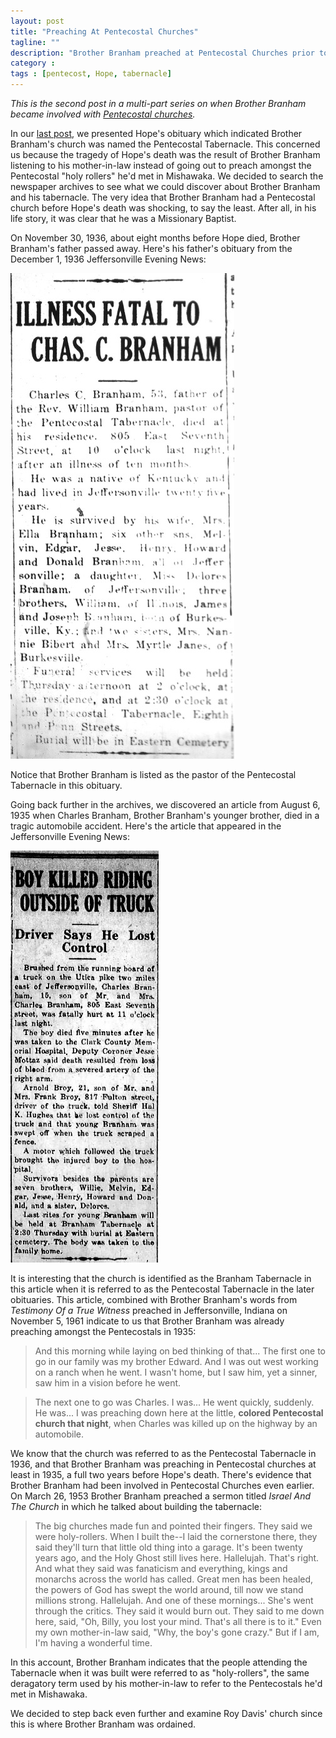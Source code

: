 ```yaml
---
layout: post
title: "Preaching At Pentecostal Churches"
tagline: ""
description: "Brother Branham preached at Pentecostal Churches prior to Hope's death."
category : 
tags : [pentecost, Hope, tabernacle]
---
```

_This is the second post in a multi-part series on when Brother Branham became involved with <a href="/tags.html#pentecost-ref">Pentecostal churches</a>._

In our [last post](/2013/06/19/Where-My-Sorrow-Started), we presented Hope's obituary which indicated Brother Branham's church was named the Pentecostal Tabernacle.  This concerned us because the tragedy of Hope's death was the result of Brother Branham listening to his mother-in-law instead of going out to preach amongst the Pentecostal "holy rollers" he'd met in Mishawaka.   We decided to search the newspaper archives to see what we could discover about Brother Branham and his tabernacle.  The very idea that Brother Branham had a Pentecostal church before Hope's death was shocking, to say the least.  After all, in his life story, it was clear that he was a Missionary Baptist.

On November 30, 1936, about eight months before Hope died, Brother Branham's father passed away.  Here's his father's obituary from the December 1, 1936 Jeffersonville Evening News:

<img src="/assets/Charles/obituary.jpg" alt="Charles Branham's (father) Obituary" class="img img-polaroid" />

Notice that Brother Branham is listed as the pastor of the Pentecostal Tabernacle in this obituary.

Going back further in the archives, we discovered an article from August 6, 1935 when Charles Branham, Brother Branham's younger brother, died in a tragic automobile accident.  Here's the article that appeared in the Jeffersonville Evening News:

 <img src="/assets/Obituaries/CharlesBrother.jpg" alt="Charles Branham's  (younger brother) Obituary" class="img img-polaroid" />
 
 It is interesting that the church is identified as the Branham Tabernacle in this article when it is referred to as the Pentecostal Tabernacle in the later obituaries.  This article, combined with Brother Branham's words from _Testimony Of a True Witness_ preached in Jeffersonville, Indiana on November 5, 1961 indicate to us that Brother Branham was already preaching amongst the Pentecostals in 1935:

>And this morning while laying on bed thinking of that... The first one to go in our family was my brother Edward. And I was out west working on a ranch when he went. I wasn't home, but I saw him, yet a sinner, saw him in a vision before he went.
 
>The next one to go was Charles. I was... He went quickly, suddenly. He was... I was preaching down here at the little, **colored Pentecostal church that night**, when Charles was killed up on the highway by an automobile.

We know that the church was referred to as the Pentecostal Tabernacle in 1936, and that Brother Branham was preaching in Pentecostal churches at least in 1935, a full two years before Hope's death.  There's evidence that Brother Branham had been involved in Pentecostal Churches even earlier.  On March 26, 1953 Brother Branham preached a sermon titled _Israel And The Church_ in which he talked about building the tabernacle:

>The big churches made fun and pointed their fingers. They said we were holy-rollers. When I built the--I laid the cornerstone there, they said they'll turn that little old thing into a garage. It's been twenty years ago, and the Holy Ghost still lives here. Hallelujah. That's right. And what they said was fanaticism and everything, kings and monarchs across the world has called. Great men has been healed, the powers of God has swept the world around, till now we stand millions strong. Hallelujah. And one of these mornings... She's went through the critics. They said it would burn out. They said to me down here, said, "Oh, Billy, you lost your mind. That's all there is to it." Even my own mother-in-law said, "Why, the boy's gone crazy." But if I am, I'm having a wonderful time.

In this account, Brother Branham indicates that the people attending the Tabernacle when it was built were referred to as "holy-rollers", the same deragatory term used by his mother-in-law to refer to the Pentecostals he'd met in Mishawaka.  

We decided to step back even further and examine Roy Davis' church since this is where Brother Branham was ordained.  